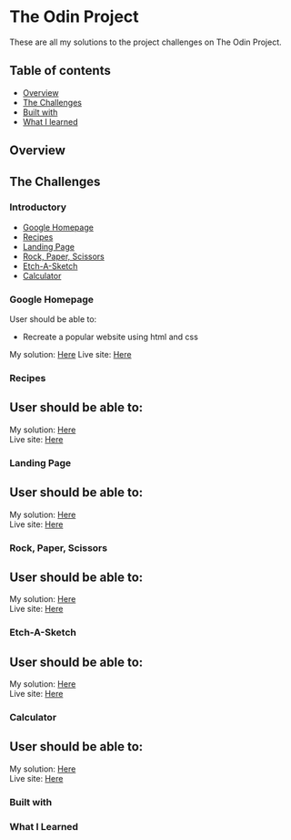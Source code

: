# The Odin Project

These are all my solutions to the project challenges on The Odin Project.

## Table of contents
- [Overview](#overview)
- [The Challenges](#the-challenges)
- [Built with](#built-with)
- [What I learned](#what-i-learned)

## Overview

## The Challenges
### Introductory
 - [Google Homepage](#google-homepage)
 - [Recipes](#recipes)
 - [Landing Page](#landing-page)
 - [Rock, Paper, Scissors](#rock-paper-scissors)
 - [Etch-A-Sketch](#etch-a-sketch)
 - [Calculator](#calculator)

### Google Homepage
User should be able to:
- Recreate a popular website using html and css

My solution: [Here](https://github.com/vinhchugg/TOP-Google-Homepage)
Live site: [Here]()

### Recipes
User should be able to:
- 

My solution: [Here]()
<br>
Live site: [Here]()

### Landing Page
User should be able to:
- 

My solution: [Here](https://github.com/vinhchugg/TOP-Landing-Page)
<br>
Live site: [Here]()

### Rock, Paper, Scissors
User should be able to:
- 

My solution: [Here](https://github.com/vinhchugg/TOP-Rock-Paper-Scissors)
<br>
Live site: [Here]()

### Etch-A-Sketch
User should be able to:
- 

My solution: [Here]()
<br>
Live site: [Here]()

### Calculator
User should be able to:
- 

My solution: [Here]()
<br>
Live site: [Here]()

### Built with

### What I Learned
